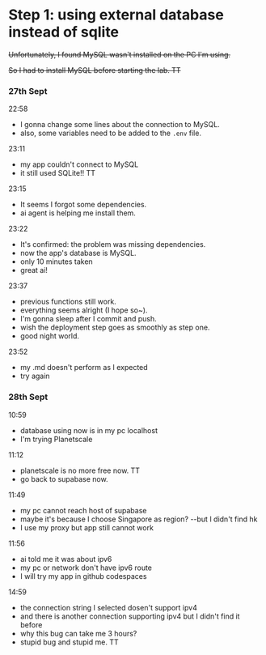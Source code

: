 # Step 1: using external database instead of sqlite

~~Unfortunately, I found MySQL wasn't installed on the PC I'm using.~~

~~So I had to install MySQL before starting the lab. TT~~

### 27th Sept

22:58
- I gonna change some lines about the connection to MySQL.
- also, some variables need to be added to the `.env` file.


23:11
- my app couldn't connect to MySQL
- it still used SQLite!! TT


23:15
- It seems I forgot some dependencies.
- ai agent is helping me install them.


23:22
- It's confirmed: the problem was missing dependencies.
- now the app's database is MySQL. 
- only 10 minutes taken 
- great ai!


23:37
- previous functions still work.
- everything seems alright (I hope so~).
- I'm gonna sleep after I commit and push.
- wish the deployment step goes as smoothly as step one.
- good night world.


23:52
- my .md doesn't perform as I expected
- try again


### 28th Sept
10:59
- database using now is in my pc localhost
- I'm trying Planetscale 


11:12
- planetscale is no more free now. TT
- go back to supabase now.


11:49
- my pc cannot reach host of supabase
- maybe it's because I choose Singapore as region? --but I didn't find hk
- I use my proxy but app still cannot work


11:56
- ai told me it was about ipv6
- my pc or network don't have ipv6 route 
- I will try my app in github codespaces


14:59
- the connection string I selected dosen't support ipv4
- and there is another connection supporting ipv4 but I didn't find it before
- why this bug can take me 3 hours?
- stupid bug and stupid me. TT

